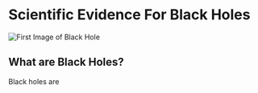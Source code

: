 # Scientific Evidence For Black Holes

<img src="{{ site.baseurl }}/assets/images/blackhole_1600.jpg" alt="First Image of Black Hole" />

## What are Black Holes?
Black holes are 
